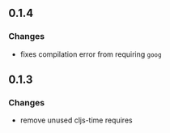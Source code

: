 ## 0.1.4
### Changes
* fixes compilation error from requiring `goog`

## 0.1.3
### Changes
* remove unused cljs-time requires
